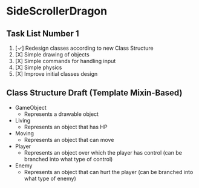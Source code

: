 # SideScrollerDragon #

## Task List Number 1 ##
1.  [&#10003;] Redesign classes according to new Class Structure
2.  [X] Simple drawing of objects
3.  [X] Simple commands for handling input
4.  [X] Simple physics
5.  [X] Improve initial classes design

## Class Structure Draft (Template Mixin-Based) ##
*  GameObject
    * Represents a drawable object
*  Living
    * Represents an object that has HP
*  Moving
    * Represents an object that can move
*  Player
    * Represents an object over which the player has control (can be branched into what type of control)
*  Enemy
    * Represents an object that can hurt the player (can be branched into what type of enemy)